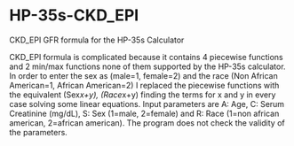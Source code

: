 # HP-35s-CKD_EPI
CKD_EPI GFR formula for the HP-35s Calculator

CKD_EPI formula is complicated because it contains 4 piecewise functions and 2 min/max functions none of them supported by the HP-35s calculator. In order to enter the sex as (male=1, female=2) and the race (Non African American=1, African American=2) I replaced the piecewise functions with the equivalent (Sex*x+y), (Race*x+y) finding the terms for x and y in every case solving some linear equations. Input parameters are A: Age, C: Serum Creatinine (mg/dL), S: Sex (1=male, 2=female) and R: Race (1=non african american, 2=african american). The program does not check the validity of the parameters.
